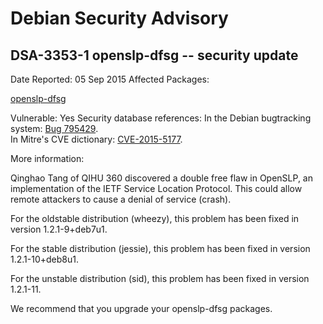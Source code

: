
Debian Security Advisory
========================


DSA-3353-1 openslp-dfsg -- security update
------------------------------------------



Date Reported:
05 Sep 2015
Affected Packages:

[openslp-dfsg](https://packages.debian.org/src:openslp-dfsg)

Vulnerable:
Yes
Security database references:
In the Debian bugtracking system: [Bug 795429](https://bugs.debian.org/cgi-bin/bugreport.cgi?bug=795429).  
In Mitre's CVE dictionary: [CVE-2015-5177](https://security-tracker.debian.org/tracker/CVE-2015-5177).  

More information:

Qinghao Tang of QIHU 360 discovered a double free flaw in OpenSLP, an
implementation of the IETF Service Location Protocol. This could allow
remote attackers to cause a denial of service (crash).


For the oldstable distribution (wheezy), this problem has been fixed
in version 1.2.1-9+deb7u1.


For the stable distribution (jessie), this problem has been fixed in
version 1.2.1-10+deb8u1.


For the unstable distribution (sid), this problem has been fixed in
version 1.2.1-11.


We recommend that you upgrade your openslp-dfsg packages.





